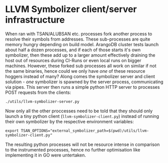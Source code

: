 
# LLVM Symbolizer client/server infrastructure
When ran with TSAN/ALUBSAN etc. processes fork another process to resolve their symbols from addresses. These sub-processes are quite memory hungry depending on build model. ArangoDB cluster tests launch about half a dozen processes, and if each of those starts it's own symbolizer, then these add up to a larger amount effectively draining the host out of resources during CI-Runs or even local runs on bigger machines.
However, these forked sub processes all work on similar if not the same binaries, hence could we only have *one* of these resource hoggers instead of many?
Along comes the symbolizer server and client solution - *one* symbolizer is spawned by the server process, communicating via pipes. This server then runs a simple python HTTP server to processes POST requests from the clients:

```
./utils/llvm-symbolizer-server.py
```

Now only all the other proccesses need to be told that they should only launch a tiny python client (`llvm-symbolizer-client.py`) instead of running their own symbolizer by the respective environment variables:
```
export TSAN_OPTIONS="external_symbolizer_path=$(pwd)/utils/llvm-symbolizer-client.py"
```

The resulting python processes will not be resource intense in comparison to the instrumented processes, hence no further optimisation like implementing it in GO were untertaken.
